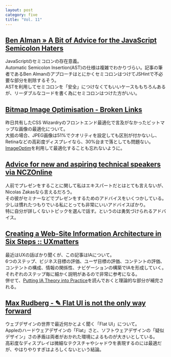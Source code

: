 ```yaml
---
layout: post
category: five
title: "Vol. 11"
---
```


## [Ben Alman » A Bit of Advice for the JavaScript Semicolon Haters](http://benalman.com/news/2013/01/advice-javascript-semicolon-haters/)

JavaScriptのセミコロンの存在意義。  
Automatic Semicolon Insertion(AST)の仕様は複雑でわかりづらい。記事の筆者であるBen AlmanのアプローチはとにかくセミコロンはつけてJSHintで不必要な部分を削除するそう。  
ASTを利用してセミコロンを「安全」につけなくてもいいケースももちろんあるが、リーダブルなコードを書く為にセミコロンはつけた方がいい。

## [Bitmap Image Optimisation - Broken Links](http://www.broken-links.com/2013/01/22/bitmap-image-filesize-optimisation/)

昨日共有したCSS Wizardryのフロントエンド最適化で言及がなかったビットマップな画像の最適化について。  
大抵の場合、JPEG画像は51%でクオリティを設定しても区別が付かないし、Retinaなどの高彩度ディスプレイなら、30%台まで落としても問題ない。  
[ImageOptim](http://imageoptim.com/)を利用して最適化することも忘れないように。

## [Advice for new and aspiring technical speakers via NCZOnline](http://www.nczonline.net/blog/2013/01/10/advice-for-new-and-aspiring-technical-speakers/)

人前でプレゼンをすることに関して私はエキスパートだとはとても言えないが、Nicolas Zakasなら言えるだろう。  
その彼がセミナーなどでプレゼンをするためのアドバイスをいくつかしている。少しは慣れたつもりでいる私にとっても非常にいいアドバイスばかり。  
特に自分が詳しくないトピックを選んで話す。というのは勇気づけられるアドバイス。

## [Creating a Web-Site Information Architecture in Six Steps :: UXmatters](http://www.uxmatters.com/mt/archives/2012/08/creating-a-web-site-information-architecture-in-six-steps.php)

最近はUXの話ばかり聞くが、この記事はIAについて。  
6つのステップ、ビジネス目標の評価、ユーザ目標の評価、コンテントの評価、コンテントの構成、情報の関係性、ナビゲーションの構築でIAを形成していく。それぞれのステップ毎に細かく説明があるので非常に参考になる。  
併せて、[Putting IA Theory into Practice](http://www.uxmatters.com/mt/archives/2013/01/putting-ia-theory-into-practice.php)を読んでおくと理論的な部分が補完される。

## [Max Rudberg - ✎ Flat UI is not the only way forward](http://blog.maxrudberg.com/post/41005209081/flat-ui-is-not-the-only-way-forward)

ウェブデザインの世界で最近何かとよく聞く「Flat UI」について。  
Appleのハードウェアデザインの「Flat」さと、ソフトウェアデザインの「疑似デザイン」さの矛盾は両者がおかれた環境によるものが大きいとしている。  
高彩度なディスプレイは微細なテクスチャやシャドウを表現するのには最適だが、やはりやりすぎはよろしくないという結論。